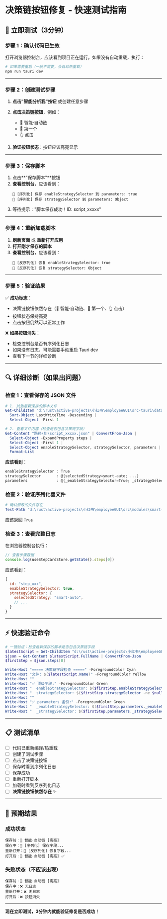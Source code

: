 # 决策链按钮修复 - 快速测试指南

## 🚀 立即测试（3分钟）

### 步骤 1：确认代码已生效
打开浏览器控制台，应该看到项目正在运行。如果没有自动重载，执行：
```bash
# 如果需要重启（一般不需要，会自动热重载）
npm run tauri dev
```

---

### 步骤 2：创建测试步骤

1. **点击"智能分析我"按钮** 或创建任意步骤
2. **点击决策链按钮**，例如：
   - 🧠 智能·自动链
   - 🎯 第一个
   - 👆 点击

3. **验证按钮状态**：按钮应该高亮显示

---

### 步骤 3：保存脚本

1. 点击**"保存脚本"**按钮
2. **查看控制台**，应该看到：
   ```
   🎯 [序列化] 保存 enableStrategySelector 到 parameters: true
   🎯 [序列化] 保存 strategySelector 到 parameters: Object
   ```
3. 等待提示："脚本保存成功！ID: script_xxxxx"

---

### 步骤 4：重新加载脚本

1. **刷新页面** 或 **重新打开应用**
2. **打开刚才保存的脚本**
3. **查看控制台**，应该看到：
   ```
   🎯 [反序列化] 恢复 enableStrategySelector: true
   🎯 [反序列化] 恢复 strategySelector: Object
   ```

---

### 步骤 5：验证结果

✅ **成功标志**：
- 决策链按钮依然存在（🧠 智能·自动链、🎯 第一个、👆 点击）
- 按钮状态保持高亮
- 点击按钮仍然可以正常工作

❌ **如果按钮消失**：
- 检查控制台是否有序列化日志
- 如果没有日志，可能需要手动重启 Tauri dev
- 查看下一节的详细诊断

---

## 🔍 详细诊断（如果出问题）

### 检查 1：查看保存的 JSON 文件

```powershell
# 1. 找到最新保存的脚本文件
Get-ChildItem "d:\rust\active-projects\小红书\employeeGUI\src-tauri\data\scripts\" -Filter "script_*.json" | 
  Sort-Object LastWriteTime -Descending | 
  Select-Object -First 1

# 2. 查看文件内容（检查是否包含决策链字段）
Get-Content "路径\到\script_xxxxx.json" | ConvertFrom-Json | 
  Select-Object -ExpandProperty steps | 
  Select-Object -First 1 | 
  Select-Object enableStrategySelector, strategySelector, parameters | 
  Format-List
```

**应该看到**：
```powershell
enableStrategySelector : True
strategySelector       : @{selectedStrategy=smart-auto; ...}
parameters             : @{_enableStrategySelector=True; _strategySelector=...}
```

### 检查 2：验证序列化器文件

```powershell
# 确认修改的文件存在
Test-Path "d:\rust\active-projects\小红书\employeeGUI\src\modules\smart-script-management\utils\serializer.ts"
```

应该返回 `True`

### 检查 3：查看完整日志

在浏览器控制台执行：
```javascript
// 查看步骤数据
console.log(useStepCardStore.getState().steps[0])
```

应该看到：
```javascript
{
  id: "step_xxx",
  enableStrategySelector: true,
  strategySelector: {
    selectedStrategy: "smart-auto",
    // ...
  }
}
```

---

## ⚡ 快速验证命令

```powershell
# 一键验证：检查最新保存的脚本是否包含决策链字段
$latestScript = Get-ChildItem "d:\rust\active-projects\小红书\employeeGUI\src-tauri\data\scripts\" -Filter "script_*.json" | Sort-Object LastWriteTime -Descending | Select-Object -First 1
$json = Get-Content $latestScript.FullName | ConvertFrom-Json
$firstStep = $json.steps[0]

Write-Host "===== 决策链字段检查 =====" -ForegroundColor Cyan
Write-Host "文件: $($latestScript.Name)" -ForegroundColor Yellow
Write-Host ""
Write-Host "✅ 顶级字段:" -ForegroundColor Green
Write-Host "  enableStrategySelector: $($firstStep.enableStrategySelector)"
Write-Host "  strategySelector: $($firstStep.strategySelector -ne $null)"
Write-Host ""
Write-Host "✅ parameters 备份:" -ForegroundColor Green
Write-Host "  _enableStrategySelector: $($firstStep.parameters._enableStrategySelector)"
Write-Host "  _strategySelector: $($firstStep.parameters._strategySelector -ne $null)"
```

---

## 📋 测试清单

- [ ] 代码已重新编译/热重载
- [ ] 创建了测试步骤
- [ ] 点击了决策链按钮
- [ ] 保存时看到序列化日志
- [ ] 保存成功
- [ ] 重新打开脚本
- [ ] 加载时看到反序列化日志
- [ ] **决策链按钮依然存在** ✨

---

## 🎯 预期结果

### 成功状态
```
保存前：🧠 智能·自动链 [高亮]
保存中：🎯 [序列化] 保存字段...
重新打开：🎯 [反序列化] 恢复字段...
打开后：🧠 智能·自动链 [高亮] ✅
```

### 失败状态（不应该出现）
```
保存前：🧠 智能·自动链 [高亮]
保存中：❌ 无日志
重新打开：❌ 无日志
打开后：❌ 按钮消失
```

---

**现在立即测试，3分钟内就能验证修复是否成功！**
